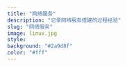 ```yaml
---
title: "网络服务"
description: "记录网络服务搭建的过程经验"
slug: "网络服务"
image: linux.jpg
style:
background: "#2a9d8f"
color: "#fff"
---
```

